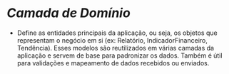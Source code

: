 # ***Camada de Domínio***

* Define as entidades principais da aplicação, ou seja, os objetos que representam o negócio em si (ex: Relatório, IndicadorFinanceiro, Tendência).
Esses modelos são reutilizados em várias camadas da aplicação e servem de base para padronizar os dados.
Também é útil para validações e mapeamento de dados recebidos ou enviados.